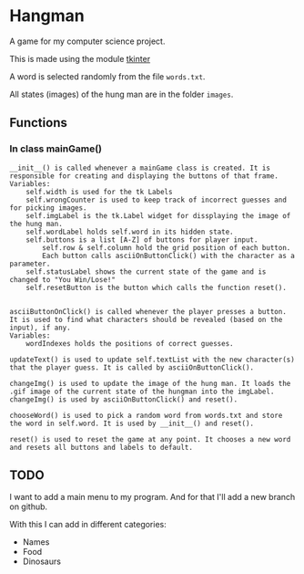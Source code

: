 # Hangman

A game for my computer science project.

This is made using the module [tkinter](https://wiki.python.org/moin/TkInter)

A word is selected randomly from the file `words.txt`.

All states (images) of the hung man are in the folder `images`.

## Functions

### In class mainGame()

```
__init__() is called whenever a mainGame class is created. It is responsible for creating and displaying the buttons of that frame.
Variables:
    self.width is used for the tk Labels
    self.wrongCounter is used to keep track of incorrect guesses and for picking images.
    self.imgLabel is the tk.Label widget for dissplaying the image of the hung man.
    self.wordLabel holds self.word in its hidden state.
    self.buttons is a list [A-Z] of buttons for player input.
        self.row & self.column hold the grid position of each button.
        Each button calls asciiOnButtonClick() with the character as a parameter.
    self.statusLabel shows the current state of the game and is changed to "You Win/Lose!"
    self.resetButton is the button which calls the function reset().


asciiButtonOnClick() is called whenever the player presses a button. It is used to find what characters should be revealed (based on the input), if any.
Variables:
    wordIndexes holds the positions of correct guesses.

updateText() is used to update self.textList with the new character(s) that the player guess. It is called by asciiOnButtonClick().

changeImg() is used to update the image of the hung man. It loads the .gif image of the current state of the hungman into the imgLabel. changeImg() is used by asciiOnButtonClick() and reset().

chooseWord() is used to pick a random word from words.txt and store the word in self.word. It is used by __init__() and reset().

reset() is used to reset the game at any point. It chooses a new word and resets all buttons and labels to default.
```


## TODO

I want to add a main menu to my program. And for that I'll add a new branch on github.

With this I can add in different categories:
* Names
* Food
* Dinosaurs
